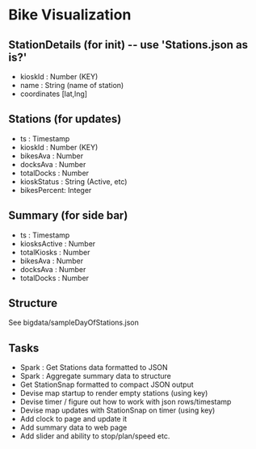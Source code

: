 Bike Visualization
===

StationDetails (for init) -- use 'Stations.json as is?'
---
* kioskId : Number (KEY)
* name : String (name of station)
* coordinates [lat,lng]

Stations (for updates)
---
* ts : Timestamp
* kioskId : Number (KEY)
* bikesAva : Number
* docksAva : Number
* totalDocks : Number
* kioskStatus : String (Active, etc)
* bikesPercent: Integer

Summary (for side bar)
---
* ts : Timestamp
* kiosksActive : Number
* totalKiosks : Number
* bikesAva : Number
* docksAva : Number
* totalDocks : Number

Structure
---
See bigdata/sampleDayOfStations.json

Tasks
---
* Spark : Get Stations data formatted to JSON
* Spark : Aggregate summary data to structure
* Get StationSnap formatted to compact JSON output
* Devise map startup to render empty stations (using key)
* Devise timer / figure out how to work with json rows/timestamp
* Devise map updates with StationSnap on timer (using key)
* Add clock to page and update it
* Add summary data to web page
* Add slider and ability to stop/plan/speed etc.
